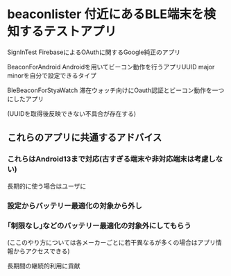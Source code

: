 beaconlister 付近にあるBLE端末を検知するテストアプリ
===

SignInTest FirebaseによるOAuthに関するGoogle純正のアプリ

BeaconForAndroid Androidを用いてビーコン動作を行うアプリUUID major minorを自分で設定できるタイプ

BleBeaconForStyaWatch 滞在ウォッチ向けにOauth認証とビーコン動作を一つにしたアプリ

(UUIDを取得後反映できない不具合が存在する)

## これらのアプリに共通するアドバイス

### これらはAndroid13まで対応(古すぎる端末や非対応端末は考慮しない)

長期的に使う場合はユーザに

### 設定からバッテリー最適化の対象から外し

### ｢制限なし｣などのバッテリー最適化の対象外にしてもらう

(ここのやり方については各メーカーごとに若干異なるが多くの場合はアプリ情報からアクセスできる)

長期間の継続的利用に貢献
